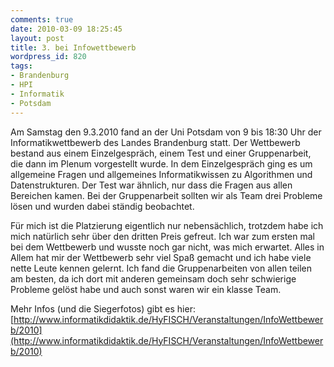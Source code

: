 ```yaml
---
comments: true
date: 2010-03-09 18:25:45
layout: post
title: 3. bei Infowettbewerb
wordpress_id: 820
tags:
- Brandenburg
- HPI
- Informatik
- Potsdam
---
```


Am Samstag den 9.3.2010 fand an der Uni Potsdam von 9 bis 18:30 Uhr der Informatikwettbewerb des Landes Brandenburg statt. Der Wettbewerb bestand aus einem Einzelgespräch, einem Test und einer Gruppenarbeit, die dann im Plenum vorgestellt wurde. In dem Einzelgespräch ging es um allgemeine Fragen und allgemeines Informatikwissen zu Algorithmen und Datenstrukturen. Der Test war ähnlich, nur dass die Fragen aus allen Bereichen kamen. Bei der Gruppenarbeit sollten wir als Team drei Probleme lösen und wurden dabei ständig beobachtet.

Für mich ist die Platzierung eigentlich nur nebensächlich, trotzdem habe ich mich natürlich sehr über den dritten Preis gefreut. Ich war zum ersten mal bei dem Wettbewerb und wusste noch gar nicht, was mich erwartet. Alles in Allem hat mir der Wettbewerb sehr viel Spaß gemacht und ich habe viele nette Leute kennen gelernt. Ich fand die Gruppenarbeiten von allen teilen am besten, da ich dort mit anderen gemeinsam doch sehr schwierige Probleme gelöst habe und auch sonst waren wir ein klasse Team.

Mehr Infos (und die Siegerfotos) gibt es hier: [http://www.informatikdidaktik.de/HyFISCH/Veranstaltungen/InfoWettbewerb/2010](http://www.informatikdidaktik.de/HyFISCH/Veranstaltungen/InfoWettbewerb/2010)
